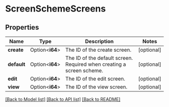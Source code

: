 # ScreenSchemeScreens

## Properties

Name | Type | Description | Notes
------------ | ------------- | ------------- | -------------
**create** | Option<**i64**> | The ID of the create screen. | [optional]
**default** | Option<**i64**> | The ID of the default screen. Required when creating a screen scheme. | [optional]
**edit** | Option<**i64**> | The ID of the edit screen. | [optional]
**view** | Option<**i64**> | The ID of the view screen. | [optional]

[[Back to Model list]](../README.md#documentation-for-models) [[Back to API list]](../README.md#documentation-for-api-endpoints) [[Back to README]](../README.md)


